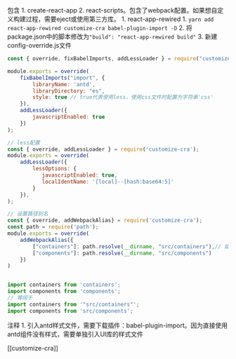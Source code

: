 包含
	1. create-react-app
	2. react-scripts。包含了webpack配置。如果想自定义构建过程，需要eject或使用第三方库。
		1. react-app-rewired
			1. `yarn add react-app-rewired customize-cra babel-plugin-import -D` 
			2. 将package.json中的脚本修改为`"build": "react-app-rewired build"` 
			3. 新建config-override.js文件
```js
const { override, fixBabelImports, addLessLoader } = require("customize-cra");

module.exports = override(
    fixBabelImports("import", {
        libraryName: 'antd',
        libraryDirectory: "es",
        style: true // true代表使用less，使用css文件时配置为字符串'css'
    }),
    addLessLoader({
        javascriptEnabled: true
    })
);
```

```js
// less配置
const { override, addLessLoader } = require('customize-cra');
module.exports = override(
    addLessLoader({
        lessOptions: {
           javascriptEnabled: true,
           localIdentName: '[local]--[hash:base64:5]'
        }
    }),
);
```

```js
// 设置路径别名
const { override, addWebpackAlias} = require('customize-cra');
const path = require('path');
module.exports = override(    
    addWebpackAlias({      
        ["containers"]: path.resolve(__dirname, "src/containers"),// 如果遇到这些路径，就解析为后面的        
        ["components"]: path.resolve(__dirname, "src/components")   
    })
)


import containers from 'containers';
import components from 'components';
// 等同于
import containers from '"src/containers"';
import components from 'src/components';

```

注释
	1. 引入antd样式文件，需要下载插件：babel-plugin-import。因为直接使用antd组件没有样式，需要单独引入UI库的样式文件


[[customize-cra]] 